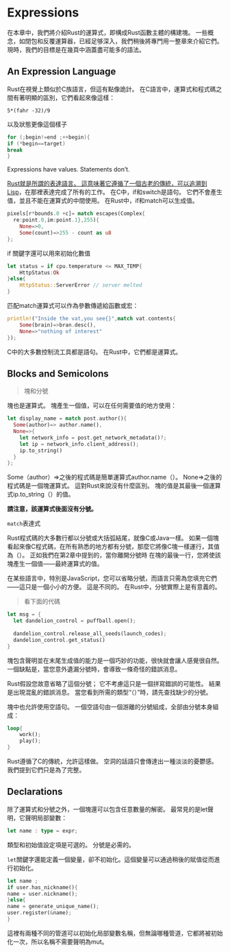 # Expressions

在本章中，我們將介紹Rust的運算式，即構成Rust函數主體的構建塊。 一些概念，如閉包和反覆運算器，已經足够深入，我們稍後將專門用一整章來介紹它們。現時，我們的目標是在幾頁中涵蓋盡可能多的語法。



## An Expression Language

Rust在視覺上類似於C族語言，但這有點像詭計。 在C語言中，運算式和程式碼之間有著明顯的區別，它們看起來像這樣：

`5*(fahr -32)/9`

以及狀態更像這個樣子

```c++
for (;begin!=end ;++begin){
if (*begin==target)
break
}
```

Expressions have values. Statements don’t.

<u>Rust就是所謂的表達語言。 這意味著它遵循了一個古老的傳統，可以追溯到Lisp</u>，在那裡表達完成了所有的工作。
在C中，if和switch是語句。 它們不會產生值，並且不能在運算式的中間使用。 在Rust中，if和match可以生成值。

```rust
pixels[r*bounds.0 +c]= match escapes(Complex{
  re:point.0,im:point.1},255){
    None=>0,
    Some(count)=>255 - count as u8
};
```



if 關鍵字還可以用來初始化數值

```rust
let status = if cpu.temperature <= MAX_TEMP{
	HttpStatus:Ok
}else{
	HttpStatus::ServerError // server melted
}
```



匹配match運算式可以作為參數傳遞給函數或宏：

```rust
println!("Inside the vat,you see{}",match vat.contents{
	Some(brain)=>bran.desc(),
	None=>"nothing of interest"
});
```



C中的大多數控制流工具都是語句。 在Rust中，它們都是運算式。



## Blocks and Semicolons

> 塊和分號

塊也是運算式。 塊產生一個值，可以在任何需要值的地方使用：

```rust
let display_name = match post.author(){
  Some(author)=> author.name(),
  None=>{
    let network_info = post.get_network_metadata()?;
    let ip = network_info.client_address();
    ip.to_string()
  }
};
```

Some（author）=>之後的程式碼是簡單運算式author.name（）。 None=>之後的程式碼是一個塊運算式。 這對Rust來說沒有什麼區別。 塊的值是其最後一個運算式ip.to_string（）的值。



**請注意，該運算式後面沒有分號。**

`match`表達式

 Rust程式碼的大多數行都以分號或大括弧結尾，就像C或Java一樣。 如果一個塊看起來像C程式碼，在所有熟悉的地方都有分號，那麼它將像C塊一樣運行，其值為（）。 正如我們在第2章中提到的，當你離開分號時
在塊的最後一行，您將使該塊產生一個值——最終運算式的值。





在某些語言中，特別是JavaScript，您可以省略分號，而語言只需為您填充它們——這只是一個小小的方便。 這是不同的。 在Rust中，分號實際上是有意義的。

> 看下面的代碼

```rust
let msg = {
  let dandelion_control = puffball.open();
  
  dandelion_control.release_all_seeds(launch_codes);
  dandelion_control.get_status()
}
```



塊包含聲明並在末尾生成值的能力是一個巧妙的功能，很快就會讓人感覺很自然。 一個缺點是，當您意外遺漏分號時，會導致一條奇怪的錯誤消息。



Rust假設您故意省略了這個分號； 它不考慮這只是一個拼寫錯誤的可能性。 結果是出現混亂的錯誤消息。 當您看到所需的類型“（）”時，請先查找缺少的分號。





塊中也允許使用空語句。 一個空語句由一個游離的分號組成，全部由分號本身組成：

```rust
loop{
	work();
	play();
}
```

Rust遵循了C的傳統，允許這樣做。 空洞的話語只會傳達出一種淡淡的憂鬱感。 我們提到它們只是為了完整。



## Declarations

除了運算式和分號之外，一個塊還可以包含任意數量的解密。 最常見的是let聲明，它聲明局部變數：

```rust
let name : type = expr;
```

類型和初始值設定項是可選的。 分號是必需的。

`let`關鍵字還能定義一個變量，卻不初始化。這個變量可以通過稍後的賦值從而進行初始化。

```rust
let name ; 
if user.has_nickname(){
name = user.nickname();
}else{
name = generate_unique_name();
user.register(&name);
}
```



這裡有兩種不同的管道可以初始化局部變數名稱，但無論哪種管道，它都將被初始化一次，所以名稱不需要聲明為mut。

